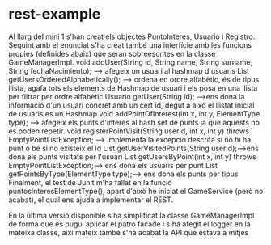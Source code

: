 # rest-example
Al llarg del mini 1 s'han creat els objectes PuntoInteres, Usuario i Registro. Seguint amb el enunciat s'ha creat també una interfície amb les funcions propies (definides abaix)  que seran sobreescrites en la classe GameManagerImpl. 
    void addUser(String id, String name, String surname, String fechaNacimiento); --> afegeix un usuari al hashmap d'usuaris
    List<Usuario> getUsersOrderedAlphabetically(); --> ordena en ordre alfabètic, és de tipus llista, agafa tots els elements de Hashmap de usuari i els posa en una llista per filtrar per ordre alfabètic
    Usuario getUser(String id); -->ens dona la informació d'un usuari concret amb un cert id, degut a això el llistat inicial de usuaris es un Hashmap
    void addPointOfInterest(int x, int y, ElementType type); --> afegeix els punts d'interès al hash set de punts ja que aquests no es poden repetir.
    void registerPointVisit(String userId, int x, int y) throws EmptyPointListException; --> Implementa la excepció descrita si no hi ha punt o bé si no existeix el id
    List<PuntoInteres> getUserVisitedPoints(String userId);-->ens dona els punts visitats per l'usuari
    List<Usuario> getUsersByPoint(int x, int y) throws EmptyPointListException;--> ens dona els usuaris per punt
    List<PuntoInteres> getPointsByType(ElementType type);--> ens dona els punts per tipus
    Finalment, el test de Junit m'ha fallat en la funció puntosInteresElementType(), apart d'això he iniciat el GameService (però no acabat), el qual ens ajuda a implementar el REST.


En la última versió disponible s'ha simplificat la classe GameManagerImpl de forma que es pugui aplicar el patro facade i s'ha afegit el logger en la mateixa classe, aixi mateix també s'ha acabat la API que estava a mitjes
